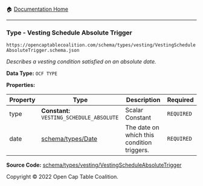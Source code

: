 :house: [Documentation Home](https://naveedn.github.io/Open-Cap-Format-OCF)

---

### Type - Vesting Schedule Absolute Trigger

`https://opencaptablecoalition.com/schema/types/vesting/VestingScheduleAbsoluteTrigger.schema.json`

_Describes a vesting condition satisfied on an absolute date._

**Data Type:** `OCF TYPE`

**Properties:**

| Property | Type                                                                                 | Description                                | Required   |
| -------- | ------------------------------------------------------------------------------------ | ------------------------------------------ | ---------- |
| type     | **Constant:** `VESTING_SCHEDULE_ABSOLUTE`                                            | Scalar Constant                            | `REQUIRED` |
| date     | [schema/types/Date](https://naveedn.github.io/Open-Cap-Format-OCF/schema/types/Date) | The date on which this condition triggers. | `REQUIRED` |

**Source Code:** [schema/types/vesting/VestingScheduleAbsoluteTrigger](https://github.com/Open-Cap-Table-Coalition/Open-Cap-Format-OCF/blob/main/schema/types/vesting/VestingScheduleAbsoluteTrigger.schema.json)

Copyright © 2022 Open Cap Table Coalition.
